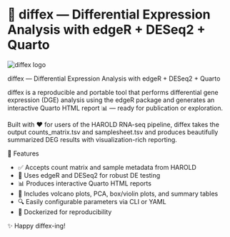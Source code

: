 # 🧬 diffex — Differential Expression Analysis with edgeR + DESeq2 + Quarto

![diffex logo](https://img.shields.io/badge/DE-analysis-success?style=flat-square&logo=r)

diffex — Differential Expression Analysis with edgeR + DESeq2 + Quarto

diffex is a reproducible and portable tool that performs differential gene expression (DGE) analysis using the edgeR package and generates an interactive Quarto HTML report 📊 — ready for publication or exploration.

Built with ❤️ for users of the HAROLD RNA-seq pipeline, diffex takes the output counts_matrix.tsv and samplesheet.tsv and produces beautifully summarized DEG results with visualization-rich reporting.

🚀 Features

- ✅ Accepts count matrix and sample metadata from HAROLD
- 🧪 Uses edgeR and DESeq2 for robust DE testing
- 📊 Produces interactive Quarto HTML reports
- 🌋 Includes volcano plots, PCA, box/violin plots, and summary tables
- 🔍 Easily configurable parameters via CLI or YAML
- 🐳 Dockerized for reproducibility

✨ Happy diffex-ing!
